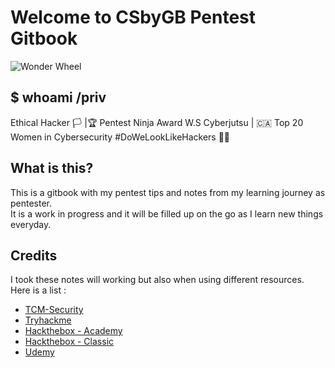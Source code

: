 # Welcome to CSbyGB Pentest Gitbook
![Wonder Wheel](https://csbygb.github.io/img/csbygb.png)
## $ whoami /priv
Ethical Hacker 🏳 |🏆 Pentest Ninja Award W.S Cyberjutsu | 🇨🇦 Top 20 Women in Cybersecurity #DoWeLookLikeHackers 🏳️‍🌈

## What is this?
This is a gitbook with my pentest tips and notes from my learning journey as pentester.  
It is a work in progress and it will be filled up on the go as I learn new things everyday.

## Credits
I took these notes will working but also when using different resources.  
Here is a list :
- [TCM-Security](https://academy.tcm-sec.com/)
- [Tryhackme](https://tryhackme.com/)
- [Hackthebox - Academy](https://academy.hackthebox.com/)
- [Hackthebox - Classic](https://www.hackthebox.com/)
- [Udemy](https://www.udemy.com/)

